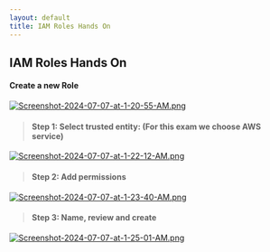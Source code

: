 ```yaml
---
layout: default
title: IAM Roles Hands On
---
```


## IAM Roles Hands On

#### Create a new Role 

[![Screenshot-2024-07-07-at-1-20-55-AM.png](https://i.postimg.cc/W3FLQYp8/Screenshot-2024-07-07-at-1-20-55-AM.png)](https://postimg.cc/ZBSMNcdv)

> #### Step 1: Select trusted entity: (For this exam we choose AWS service)

[![Screenshot-2024-07-07-at-1-22-12-AM.png](https://i.postimg.cc/XvqTC15W/Screenshot-2024-07-07-at-1-22-12-AM.png)](https://postimg.cc/PLG3G4KV)

> #### Step 2: Add permissions

[![Screenshot-2024-07-07-at-1-23-40-AM.png](https://i.postimg.cc/G2wnnJB1/Screenshot-2024-07-07-at-1-23-40-AM.png)](https://postimg.cc/FfZBjSgP)

> #### Step 3: Name, review and create

[![Screenshot-2024-07-07-at-1-25-01-AM.png](https://i.postimg.cc/FzwjTRWG/Screenshot-2024-07-07-at-1-25-01-AM.png)](https://postimg.cc/MfbMTW8j)

